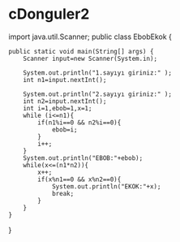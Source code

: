 # cDonguler2

import java.util.Scanner;
public class EbobEkok {

    public static void main(String[] args) {
        Scanner input=new Scanner(System.in);
       
        System.out.println("1.sayıyı giriniz:" );
        int n1=input.nextInt();
        
        System.out.println("2.sayıyı giriniz:" );
        int n2=input.nextInt();
        int i=1,ebob=1,x=1;
        while (i<=n1){
            if(n1%i==0 && n2%i==0){
                ebob=i;
            }
            i++;
        }
        System.out.println("EBOB:"+ebob);
        while(x<=(n1*n2)){
            x++;
            if(x%n1==0 && x%n2==0){
                System.out.println("EKOK:"+x);
                break;
            }
        }
    }
}

